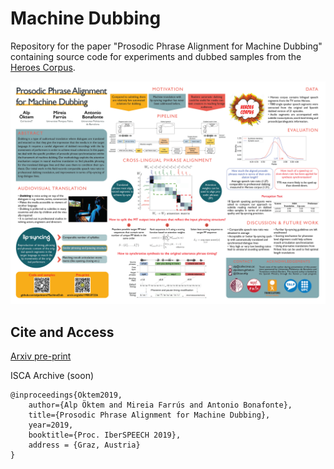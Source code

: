 # Machine Dubbing

Repository for the paper "Prosodic Phrase Alignment for Machine Dubbing" containing source code for experiments and dubbed samples from the [Heroes Corpus](https://repositori.upf.edu/handle/10230/35572). 

![Poster](https://raw.githubusercontent.com/alpoktem/MachineDub/master/MachineDub-poster.png "Paper poster")

## Cite and Access

[Arxiv pre-print](https://arxiv.org/abs/1908.07226)

ISCA Archive (soon)

	@inproceedings{Oktem2019,
		author={Alp Öktem and Mireia Farrús and Antonio Bonafonte},
		title={Prosodic Phrase Alignment for Machine Dubbing},
		year=2019,
		booktitle={Proc. IberSPEECH 2019},
		address = {Graz, Austria}
	}